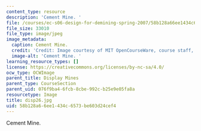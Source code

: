 ```yaml
---
content_type: resource
description: 'Cement Mine. '
file: /courses/ec-s06-design-for-demining-spring-2007/58b128a66ee1434c6573be603d24cef4_disp26.jpg
file_size: 33010
file_type: image/jpeg
image_metadata:
  caption: Cement Mine.
  credit: 'Credit: Image courtesy of MIT OpenCourseWare, course staff, and students.'
  image-alt: 'Cement Mine. '
learning_resource_types: []
license: https://creativecommons.org/licenses/by-nc-sa/4.0/
ocw_type: OCWImage
parent_title: Display Mines
parent_type: CourseSection
parent_uid: 076f9ba4-6fcb-8cbe-992c-b25e9e05fa8a
resourcetype: Image
title: disp26.jpg
uid: 58b128a6-6ee1-434c-6573-be603d24cef4
---
```

Cement Mine. 